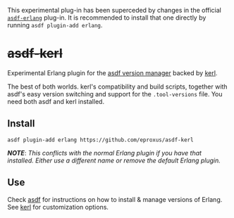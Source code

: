 This experimental plug-in has been superceded by changes in the official [`asdf-erlang`](https://github.com/asdf-vm/asdf-erlang) plug-in. It is recommended to install that one directly by running `asdf plugin-add erlang`.

# ~~asdf-kerl~~
Experimental Erlang plugin for the
[asdf version manager](https://github.com/asdf-vm/asdf) backed by
[kerl](https://github.com/kerl/kerl).

The best of both worlds. kerl's compatibility and build scripts, together
with asdf's easy version switching and support for the `.tool-versions`
file. You need both asdf and kerl installed.

## Install

```
asdf plugin-add erlang https://github.com/eproxus/asdf-kerl
```

***NOTE***: *This conflicts with the normal Erlang plugin if you have that
installed. Either use a different name or remove the default Erlang plugin.*

## Use

Check [asdf](https://github.com/asdf-vm/asdf) for instructions on how to
install & manage versions of Erlang. See [kerl](https://github.com/kerl/kerl)
for customization options.
